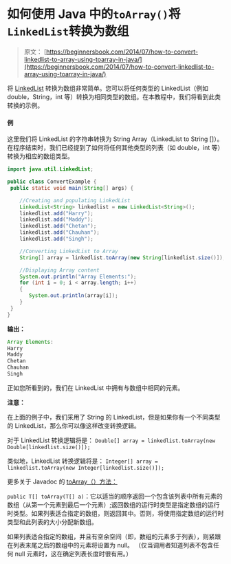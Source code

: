 # 如何使用 Java 中的`toArray()`将`LinkedList`转换为数组

> 原文： [https://beginnersbook.com/2014/07/how-to-convert-linkedlist-to-array-using-toarray-in-java/](https://beginnersbook.com/2014/07/how-to-convert-linkedlist-to-array-using-toarray-in-java/)

将 [LinkedList](https://beginnersbook.com/2013/12/linkedlist-in-java-with-example/ "LinkedList in Java with Example") 转换为数组非常简单。您可以将任何类型的 LinkedList（例如 double，String，int 等）转换为相同类型的数组。在本教程中，我们将看到此类转换的示例。

#### 例

这里我们将 LinkedList 的字符串转换为 String Array（LinkedList to String []）。在程序结束时，我们已经提到了如何将任何其他类型的列表（如 double，int 等）转换为相应的数组类型。

```java
import java.util.LinkedList;

public class ConvertExample {
 public static void main(String[] args) {

    //Creating and populating LinkedList
    LinkedList<String> linkedlist = new LinkedList<String>();
    linkedlist.add("Harry");
    linkedlist.add("Maddy");
    linkedlist.add("Chetan");
    linkedlist.add("Chauhan");
    linkedlist.add("Singh");

    //Converting LinkedList to Array
    String[] array = linkedlist.toArray(new String[linkedlist.size()]);

    //Displaying Array content
    System.out.println("Array Elements:");
    for (int i = 0; i < array.length; i++)
    {
       System.out.println(array[i]);
    }
 }
}
```

**输出：**

```java
Array Elements:
Harry
Maddy
Chetan
Chauhan
Singh
```

正如您所看到的，我们在 LinkedList 中拥有与数组中相同的元素。

**注意：**

在上面的例子中，我们采用了 String 的 LinkedList，但是如果你有一个不同类型的 LinkedList，那么你可以像这样改变转换逻辑。

对于 LinkedList 转换逻辑将是：
`Double[] array = linkedlist.toArray(new Double[linkedlist.size()]);`

类似地，LinkedList 转换逻辑将是：
`Integer[] array = linkedlist.toArray(new Integer[linkedlist.size()]);`

更多关于 Javadoc 的 [toArray（）方法：](https://docs.oracle.com/javase/7/docs/api/java/util/LinkedList.html#toArray(T[]))

`public T[] toArray(T[] a)`：它以适当的顺序返回一个包含该列表中所有元素的数组（从第一个元素到最后一个元素）;返回数组的运行时类型是指定数组的运行时类型。如果列表适合指定的数组，则返回其中。否则，将使用指定数组的运行时类型和此列表的大小分配新数组。

如果列表适合指定的数组，并且有空余空间（即，数组的元素多于列表），则紧跟在列表末尾之后的数组中的元素将设置为 null。 （仅当调用者知道列表不包含任何 null 元素时，这在确定列表长度时很有用。）